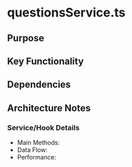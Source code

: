 # questionsService.ts

## Purpose

## Key Functionality

## Dependencies

## Architecture Notes

### Service/Hook Details
- Main Methods: 
- Data Flow: 
- Performance: 
